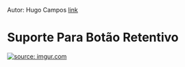 Autor: Hugo Campos [link](https://github.com/HugocamposL3)

# Suporte Para Botão Retentivo

<a href="https://imgur.com/JU4wMfN"><img src="https://imgur.com/JU4wMfN.jpg" title="source: imgur.com" /></a>

